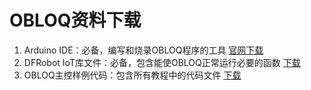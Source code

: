 # OBLOQ资料下载

1. Arduino IDE：必备，编写和烧录OBLOQ程序的工具  [官网下载](https://www.arduino.cc/en/Main/Software)
2. DFRobot IoT库文件：必备，包含能使OBLOQ正常运行必要的函数 [下载](https://github.com/DFRobot/IotTest)
3. OBLOQ主控样例代码：包含所有教程中的代码文件 [下载](https://github.com/DFRobot/IotTest)


